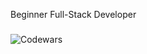 Beginner Full-Stack Developer
###
![Codewars](https://www.codewars.com/users/roman-vashchenko/badges/small)

